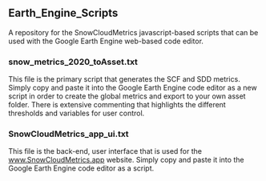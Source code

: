 ## Earth_Engine_Scripts
A repository for the SnowCloudMetrics javascript-based scripts that can be used with the Google Earth Engine web-based code editor.

### snow_metrics_2020_toAsset.txt
This file is the primary script that generates the SCF and SDD metrics. 
Simply copy and paste it into the Google Earth Engine code editor as a new script in order to create the global metrics and export to your own asset folder.
There is extensive commenting that highlights the different thresholds and variables for user control.

### SnowCloudMetrics_app_ui.txt
This file is the back-end, user interface that is used for the www.SnowCloudMetrics.app website.
Simply copy and paste it into the Google Earth Engine code editor as a script.
